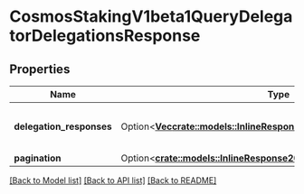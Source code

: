 # CosmosStakingV1beta1QueryDelegatorDelegationsResponse

## Properties

Name | Type | Description | Notes
------------ | ------------- | ------------- | -------------
**delegation_responses** | Option<[**Vec<crate::models::InlineResponse20059DelegationResponses>**](inline_response_200_59_delegation_responses.md)> | delegation_responses defines all the delegations' info of a delegator. | [optional]
**pagination** | Option<[**crate::models::InlineResponse20027Pagination**](inline_response_200_27_pagination.md)> |  | [optional]

[[Back to Model list]](../README.md#documentation-for-models) [[Back to API list]](../README.md#documentation-for-api-endpoints) [[Back to README]](../README.md)


